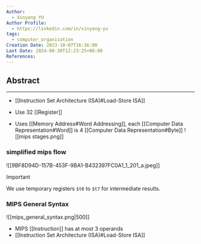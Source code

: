```yaml
---
Author:
  - Xinyang YU
Author Profile:
  - https://linkedin.com/in/xinyang-yu
tags:
  - computer_organisation
Creation Date: 2023-10-07T16:16:00
Last Date: 2024-08-30T12:23:25+08:00
References: 
---
```

## Abstract
---
- [[Instruction Set Architecture (ISA)#Load-Store ISA]]


- Use 32 [[Register]]
- Uses [[Memory Address#Word Addressing]], each [[Computer Data Representation#Word]] is 4 [[Computer Data Representation#Byte]] 
 ![[mips stages.png]]


### simplified mips flow 
![[9BF8D94D-157B-453F-9BA1-B432397FC0A1_1_201_a.jpeg]]

>[!important]
> We use temporary registers `$t0` to `$t7` for intermediate results.

### MIPS General Syntax
![[mips_general_syntax.png|500]]

- MIPS [[Instruction]] has at most 3 operands
- [[Instruction Set Architecture (ISA)#Load-Store ISA]]



